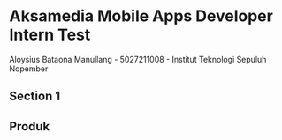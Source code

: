# Aksamedia Mobile Apps Developer Intern Test
Aloysius Bataona Manullang - 5027211008 - Institut Teknologi Sepuluh Nopember

## Section 1

## Produk
